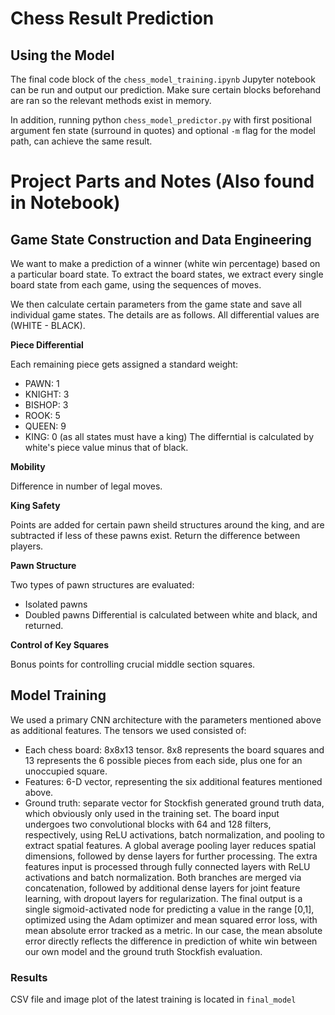 # Chess Result Prediction

## Using the Model
The final code block of the `chess_model_training.ipynb` Jupyter notebook can be run and output our prediction. Make sure certain blocks beforehand are ran so the relevant methods exist in memory.

In addition, running python `chess_model_predictor.py` with first positional argument fen state (surround in quotes) and optional `-m` flag for the model path, can achieve the same result. 

# Project Parts and Notes (Also found in Notebook)

## Game State Construction and Data Engineering

We want to make a prediction of a winner (white win percentage) based on a particular board state. To extract the board states, we extract every single board state from each game, using the sequences of moves.

We then calculate certain parameters from the game state and save all individual game states. The details are as follows. All differential values are (WHITE - BLACK).

**Piece Differential**

Each remaining piece gets assigned a standard weight:
- PAWN: 1
- KNIGHT: 3
- BISHOP: 3
- ROOK: 5
- QUEEN: 9
- KING: 0 (as all states must have a king)
The differntial is calculated by white's piece value minus that of black.

**Mobility**

Difference in number of legal moves. 

**King Safety**

Points are added for certain pawn sheild structures around the king, and are subtracted if less of these pawns exist. Return the difference between players.

**Pawn Structure**

Two types of pawn structures are evaluated:
- Isolated pawns
- Doubled pawns
Differential is calculated between white and black, and returned. 

**Control of Key Squares**

Bonus points for controlling crucial middle section squares.

## Model Training

We used a primary CNN architecture with the parameters mentioned above as additional features. The tensors we used consisted of:
-	Each chess board: 8x8x13 tensor. 8x8 represents the board squares and 13 represents the 6 possible pieces from each side, plus one for an unoccupied square.
-	Features: 6-D vector, representing the six additional features mentioned above.
-	Ground truth: separate vector for Stockfish generated ground truth data, which obviously only used in the training set. 
The board input undergoes two convolutional blocks with 64 and 128 filters, respectively, using ReLU activations, batch normalization, and pooling to extract spatial features. A global average pooling layer reduces spatial dimensions, followed by dense layers for further processing. The extra features input is processed through fully connected layers with ReLU activations and batch normalization. Both branches are merged via concatenation, followed by additional dense layers for joint feature learning, with dropout layers for regularization. The final output is a single sigmoid-activated node for predicting a value in the range [0,1], optimized using the Adam optimizer and mean squared error loss, with mean absolute error tracked as a metric. In our case, the mean absolute error directly reflects the difference in prediction of white win between our own model and the ground truth Stockfish evaluation. 

### Results
CSV file and image plot of the latest training is located in `final_model`
